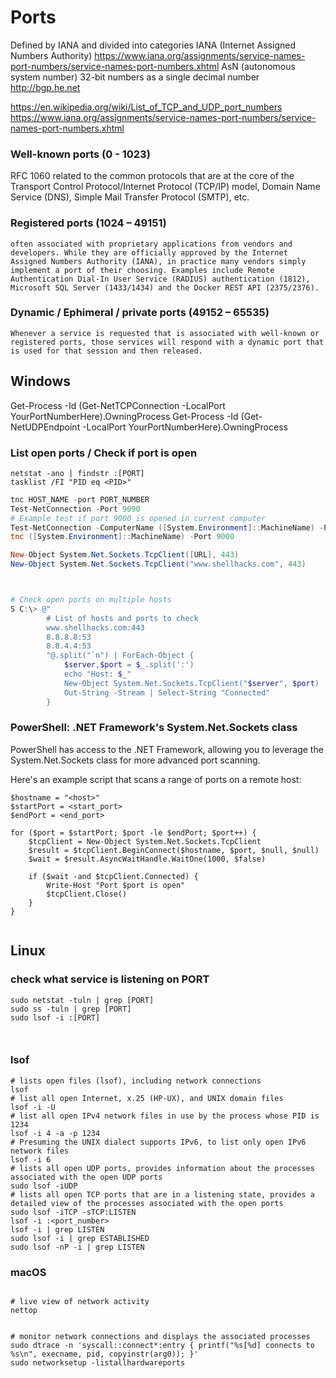 # Ports

Defined by IANA and divided into categories
IANA (Internet Assigned Numbers Authority)
https://www.iana.org/assignments/service-names-port-numbers/service-names-port-numbers.xhtml
AsN (autonomous system number)
32-bit numbers as a single decimal number
http://bgp.he.net

https://en.wikipedia.org/wiki/List_of_TCP_and_UDP_port_numbers
https://www.iana.org/assignments/service-names-port-numbers/service-names-port-numbers.xhtml


### Well-known ports (0 - 1023)
RFC 1060
related to the common protocols that are at the core of the Transport Control Protocol/Internet Protocol (TCP/IP) model, Domain Name Service (DNS), Simple Mail Transfer Protocol (SMTP), etc.

### Registered ports (1024 – 49151)

	often associated with proprietary applications from vendors and developers. While they are officially approved by the Internet Assigned Numbers Authority (IANA), in practice many vendors simply implement a port of their choosing. Examples include Remote Authentication Dial-In User Service (RADIUS) authentication (1812), Microsoft SQL Server (1433/1434) and the Docker REST API (2375/2376).

### Dynamic / Ephimeral / private ports (49152 – 65535)
	Whenever a service is requested that is associated with well-known or registered ports, those services will respond with a dynamic port that is used for that session and then released.














## Windows

Get-Process -Id (Get-NetTCPConnection -LocalPort YourPortNumberHere).OwningProcess
Get-Process -Id (Get-NetUDPEndpoint -LocalPort YourPortNumberHere).OwningProcess



### List open ports / Check if port is open

```
netstat -ano | findstr :[PORT]
tasklist /FI "PID eq <PID>"

```







```powershell
tnc HOST_NAME -port PORT_NUMBER
Test-NetConnection -Port 9090
# Example test if port 9000 is opened in current computer 
Test-NetConnection -ComputerName ([System.Environment]::MachineName) -Port 9000
tnc ([System.Environment]::MachineName) -Port 9000

New-Object System.Net.Sockets.TcpClient([URL], 443)
New-Object System.Net.Sockets.TcpClient("www.shellhacks.com", 443)



# Check open ports on multiple hosts
S C:\> @"
        # List of hosts and ports to check
        www.shellhacks.com:443
        8.8.8.8:53
        8.8.4.4:53
        "@.split("`n") | ForEach-Object {
            $server,$port = $_.split(':')
            echo "Host: $_"
            New-Object System.Net.Sockets.TcpClient("$server", $port) | 
            Out-String -Stream | Select-String "Connected"
        }

```





### PowerShell: .NET Framework's System.Net.Sockets class
PowerShell has access to the .NET Framework, allowing you to leverage the System.Net.Sockets class for more advanced port scanning.

Here's an example script that scans a range of ports on a remote host:
```
$hostname = "<host>"
$startPort = <start_port>
$endPort = <end_port>

for ($port = $startPort; $port -le $endPort; $port++) {
	$tcpClient = New-Object System.Net.Sockets.TcpClient
	$result = $tcpClient.BeginConnect($hostname, $port, $null, $null)
	$wait = $result.AsyncWaitHandle.WaitOne(1000, $false)

	if ($wait -and $tcpClient.Connected) {
		Write-Host "Port $port is open"
		$tcpClient.Close()
	}
}


```
















## Linux


### check what service is listening on PORT
```
sudo netstat -tuln | grep [PORT]
sudo ss -tuln | grep [PORT]
sudo lsof -i :[PORT]



```




### lsof

```
# lists open files (lsof), including network connections
lsof
# list all open Internet, x.25 (HP-UX), and UNIX domain files
lsof -i -U
# list all open IPv4 network files in use by the process whose PID is 1234
lsof -i 4 -a -p 1234
# Presuming the UNIX dialect supports IPv6, to list only open IPv6 network files
lsof -i 6
# lists all open UDP ports, provides information about the processes associated with the open UDP ports
sudo lsof -iUDP
# lists all open TCP ports that are in a listening state, provides a detailed view of the processes associated with the open ports
sudo lsof -iTCP -sTCP:LISTEN
lsof -i :<port_number>
lsof -i | grep LISTEN
sudo lsof -i | grep ESTABLISHED
sudo lsof -nP -i | grep LISTEN

```






### macOS

```

# live view of network activity
nettop


# monitor network connections and displays the associated processes
sudo dtrace -n 'syscall::connect*:entry { printf("%s[%d] connects to %s\n", execname, pid, copyinstr(arg0)); }'
sudo networksetup -listallhardwareports


```
























